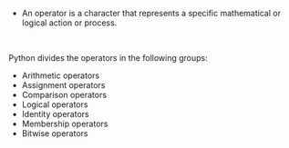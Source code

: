 - An operator is a character that represents a specific mathematical or logical action or process.

&nbsp;

Python divides the operators in the following groups:

- Arithmetic operators
- Assignment operators
- Comparison operators
- Logical operators
- Identity operators
- Membership operators
- Bitwise operators
